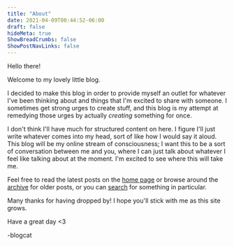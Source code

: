 ```yaml
---
title: "About"
date: 2021-04-09T00:44:52-06:00
draft: false
hideMeta: true
ShowBreadCrumbs: false
ShowPostNavLinks: false
---
```


Hello there!

Welcome to my lovely little blog.

I decided to make this blog in order to provide myself an outlet for whatever I've been thinking about and things that I'm excited to share with someone. I sometimes get strong urges to create stuff, and this blog is my attempt at remedying those urges by actually *creating* something for once.

I don't think I'll have much for structured content on here. I figure I'll just write whatever comes into my head, sort of like how I would say it aloud. This blog will be my online stream of consciousness; I want this to be a sort of conversation between me and you, where I can just talk about whatever I feel like talking about at the moment. I'm excited to see where this will take me.

Feel free to read the latest posts on the [home page](/) or browse around the [archive](/archive/) for older posts, or you can [search](/search/) for something in particular.

Many thanks for having dropped by! I hope you'll stick with me as this site grows.

Have a great day <3

-blogcat